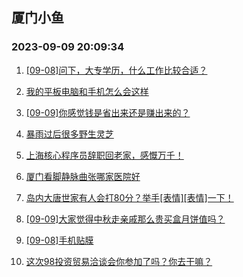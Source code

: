## 厦门小鱼 
### 2023-09-09 20:09:34

1. [[09-08]问下，大专学历，什么工作比较合适？](http://bbs.xmfish.com/read-htm-tid-18068717.html)

2. [我的平板电脑和手机怎么会这样](http://bbs.xmfish.com/read-htm-tid-18068674.html)

3. [[09-09]你感觉钱是省出来还是赚出来的？](http://bbs.xmfish.com/read-htm-tid-18068925.html)

4. [暴雨过后很多野生灵芝](http://bbs.xmfish.com/read-htm-tid-18068686.html)

5. [上海核心程序员辞职回老家，感慨万千！](http://bbs.xmfish.com/read-htm-tid-18068747.html)

6. [厦门看脚静脉曲张哪家医院好](http://bbs.xmfish.com/read-htm-tid-18068681.html)

7. [岛内大唐世家有人会打80分？举手[表情][表情]一下！](http://bbs.xmfish.com/read-htm-tid-18068676.html)

8. [[09-09]大家觉得中秋走亲戚那么贵买盒月饼值吗？](http://bbs.xmfish.com/read-htm-tid-18068928.html)

9. [[09-08]手机贴膜](http://bbs.xmfish.com/read-htm-tid-18068741.html)

10. [这次98投资贸易洽谈会你参加了吗？你去干嘛？](http://bbs.xmfish.com/read-htm-tid-18068952.html)

